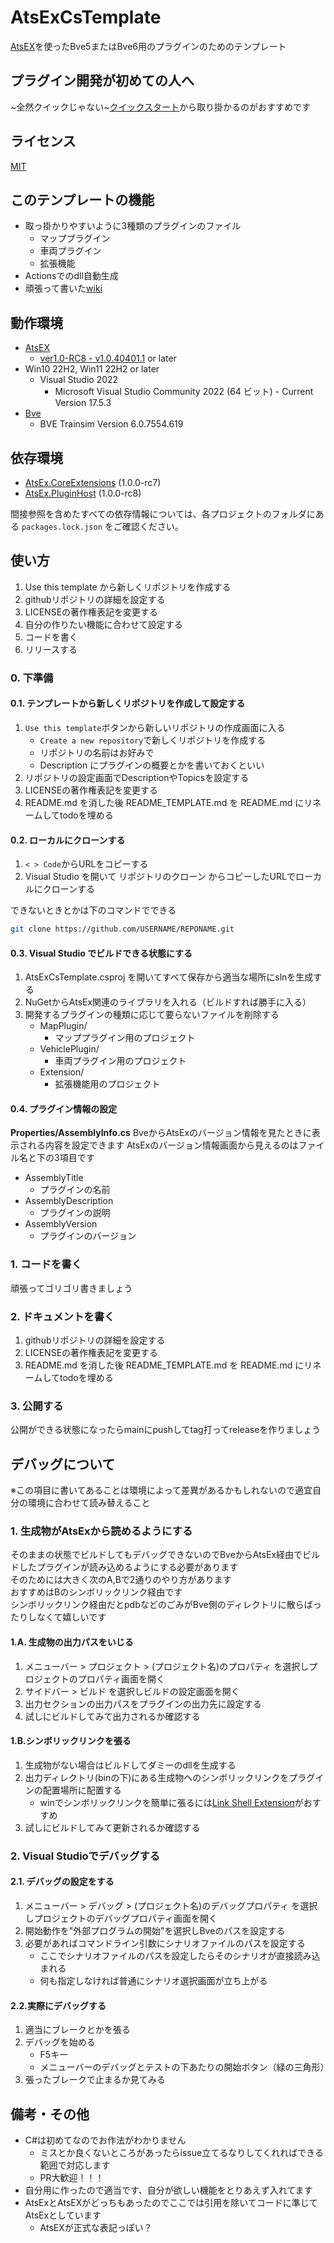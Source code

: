 # AtsExCsTemplate
[AtsEX](https://github.com/automatic9045/AtsEX)を使ったBve5またはBve6用のプラグインのためのテンプレート


## プラグイン開発が初めての人へ
~全然クイックじゃない~[クイックスタート](../../wiki/クイックスタート/)から取り掛かるのがおすすめです


## ライセンス
[MIT](LICENSE)

## このテンプレートの機能
- 取っ掛かりやすいように3種類のプラグインのファイル
    - マッププラグイン
    - 車両プラグイン
    - 拡張機能
- Actionsでのdll自動生成
- 頑張って書いた[wiki](../../wiki/)


## 動作環境
- [AtsEX](https://github.com/automatic9045/AtsEX)
    - [ver1.0-RC8 - v1.0.40401.1](https://github.com/automatic9045/AtsEX/releases/tag/v1.0.40401.1) or later
- Win10 22H2, Win11 22H2 or later
    - Visual Studio 2022
        - Microsoft Visual Studio Community 2022 (64 ビット) - Current Version 17.5.3
- [Bve](https://bvets.net/)
    - BVE Trainsim Version 6.0.7554.619


## 依存環境
- [AtsEx.CoreExtensions](https://www.nuget.org/packages/AtsEx.CoreExtensions/) (1.0.0-rc7)
- [AtsEx.PluginHost](https://www.nuget.org/packages/AtsEx.PluginHost/) (1.0.0-rc8)

間接参照を含めたすべての依存情報については、各プロジェクトのフォルダにある `packages.lock.json` をご確認ください。


## 使い方
1. Use this template から新しくリポジトリを作成する
1. githubリポジトリの詳細を設定する
2. LICENSEの著作権表記を変更する
1. 自分の作りたい機能に合わせて設定する
1. コードを書く
1. リリースする

### 0. 下準備
#### 0.1. テンプレートから新しくリポジトリを作成して設定する
1. `Use this template`ボタンから新しいリポジトリの作成画面に入る
    - `Create a new repository`で新しくリポジトリを作成する
    - リポジトリの名前はお好みで
    - Description にプラグインの概要とかを書いておくといい
1. リポジトリの設定画面でDescriptionやTopicsを設定する
1. LICENSEの著作権表記を変更する
1. README.md を消した後 README_TEMPLATE.md を README.md にリネームしてtodoを埋める

#### 0.2. ローカルにクローンする
1. `< > Code`からURLをコピーする
1. Visual Studio を開いて リポジトリのクローン からコピーしたURLでローカルにクローンする

できないときとかは下のコマンドでできる
```bash
git clone https://github.com/USERNAME/REPONAME.git
```

#### 0.3. Visual Studio でビルドできる状態にする
1. AtsExCsTemplate.csproj を開いてすべて保存から適当な場所にslnを生成する
1. NuGetからAtsEx関連のライブラリを入れる（ビルドすれば勝手に入る）
1. 開発するプラグインの種類に応じて要らないファイルを削除する
    - MapPlugin/
        - マッププラグイン用のプロジェクト
    - VehiclePlugin/
        - 車両プラグイン用のプロジェクト
    - Extension/
        - 拡張機能用のプロジェクト

#### 0.4. プラグイン情報の設定
**Properties/AssemblyInfo.cs**
BveからAtsExのバージョン情報を見たときに表示される内容を設定できます
AtsExのバージョン情報画面から見えるのはファイル名と下の3項目です

- AssemblyTitle
    - プラグインの名前
- AssemblyDescription
    - プラグインの説明
- AssemblyVersion
    - プラグインのバージョン

### 1. コードを書く
頑張ってゴリゴリ書きましょう

### 2. ドキュメントを書く
1. githubリポジトリの詳細を設定する
1. LICENSEの著作権表記を変更する
1. README.md を消した後 README_TEMPLATE.md を README.md にリネームしてtodoを埋める

### 3. 公開する
公開ができる状態になったらmainにpushしてtag打ってreleaseを作りましょう
<!-- tagを打つとciが走って自動でreleaseが作られビルド生成物が添付されます -->


## デバッグについて
※この項目に書いてあることは環境によって差異があるかもしれないので適宜自分の環境に合わせて読み替えること
### 1. 生成物がAtsExから読めるようにする
そのままの状態でビルドしてもデバッグできないのでBveからAtsEx経由でビルドしたプラグインが読み込めるようにする必要があります  
そのためには大きく次のA,Bで2通りのやり方があります  
おすすめはBのシンボリックリンク経由です  
シンボリックリンク経由だとpdbなどのごみがBve側のディレクトリに散らばったりしなくて嬉しいです  
#### 1.A. 生成物の出力パスをいじる
1. メニューバー > プロジェクト > (プロジェクト名)のプロパティ を選択しプロジェクトのプロパティ画面を開く
1. サイドバー > ビルド を選択しビルドの設定画面を開く
1. 出力セクションの出力パスをプラグインの出力先に設定する
1. 試しにビルドしてみて出力されるか確認する
#### 1.B.シンボリックリンクを張る
1. 生成物がない場合はビルドしてダミーのdllを生成する
1. 出力ディレクトリ(binの下)にある生成物へのシンボリックリンクをプラグインの配置場所に配置する
    - winでシンボリックリンクを簡単に張るには[Link Shell Extension](https://www.gigafree.net/system/explorer/hardlinkshellextension.html)がおすすめ
1. 試しにビルドしてみて更新されるか確認する
### 2. Visual Studioでデバッグする
#### 2.1. デバッグの設定をする
1. メニューバー > デバッグ > (プロジェクト名)のデバッグプロパティ を選択しプロジェクトのデバッグプロパティ画面を開く
1. 開始動作を"外部プログラムの開始"を選択しBveのパスを設定する
1. 必要があればコマンドライン引数にシナリオファイルのパスを設定する
    - ここでシナリオファイルのパスを設定したらそのシナリオが直接読み込まれる
    - 何も指定しなければ普通にシナリオ選択画面が立ち上がる
#### 2.2.実際にデバッグする
1. 適当にブレークとかを張る
1. デバッグを始める
    - F5キー
    - メニューバーのデバッグとテストの下あたりの開始ボタン（緑の三角形）
1. 張ったブレークで止まるか見てみる


## 備考・その他
- C#は初めてなのでお作法がわかりません
    - ミスとか良くないところがあったらissue立てるなりしてくれればできる範囲で対応します
    - PR大歓迎！！！
- 自分用に作ったので適当です、自分が欲しい機能をとりあえず入れてます
- AtsExとAtsEXがどっちもあったのでここでは引用を除いてコードに準じてAtsExとしています
    - AtsEXが正式な表記っぽい？
